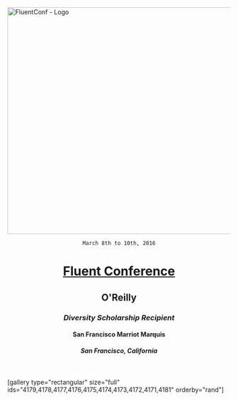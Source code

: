 <img class="aligncenter wp-image-3948 size-full" src="https://fvcproductions.files.wordpress.com/2015/11/fluentconf.png" alt="FluentConf - Logo" width="512" height="512" />

<div style="text-align: center;">

<code>March 8th to 10th, 2016</code>
<h1><a title="Fluent Conference" href="http://conferences.oreilly.com/fluent/javascript-html-us/" target="_blank">Fluent Conference</a></h1>
<h2>O'Reilly</h2>
<h3><i>Diversity Scholarship Recipient</i></h3>
<h4>San Francisco Marriot Marquis</h4>
<h5>San Francisco, California</h5>

</div>

&nbsp;

[gallery type="rectangular" size="full" ids="4179,4178,4177,4176,4175,4174,4173,4172,4171,4181" orderby="rand"]